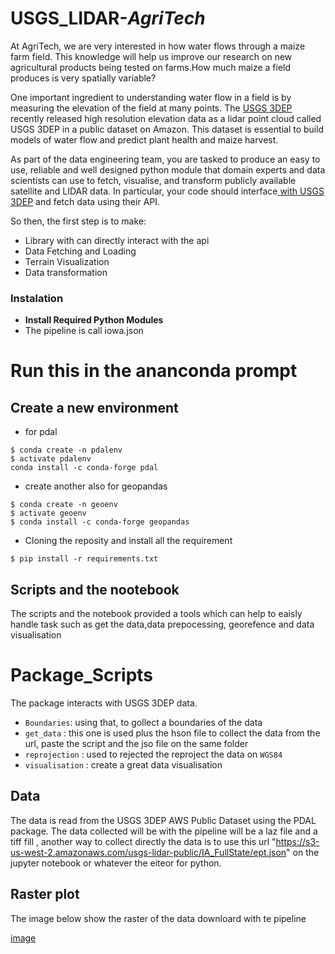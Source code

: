 # USGS_LIDAR-_AgriTech_

At AgriTech, we are very interested in how water flows through a maize farm field. This knowledge will help us improve our research 
on new agricultural products being tested on farms.How much maize a field produces is very spatially variable?

One important ingredient to understanding water flow in a field is by measuring the elevation of the field at many points. The 
[USGS 3DEP](https://www.usgs.gov/core-science-systems/ngp/3dep) recently released high resolution elevation data as a lidar point cloud called USGS
3DEP in a public dataset on Amazon. This dataset is essential to build models of water flow and predict plant health and maize harvest. 

As part of the data engineering team, you are tasked to produce an easy to use, reliable and well designed python module that domain experts and data scientists 
can use to fetch, visualise, and transform publicly available satellite and LIDAR data. In particular, your code should interface[ with USGS 3DEP](https://www.usgs.gov/core-science-systems/ngp/3dep) and fetch data using their API. 


So then, the first step is to make: 
- Library with can directly interact with the api 
- Data Fetching and Loading 
- Terrain Visualization 
- Data transformation 




### Instalation
- **Install Required Python Modules**
- The pipeline is call iowa.json


# Run this in the ananconda prompt
## Create a new environment
- for pdal 
``` 
$ conda create -n pdalenv
$ activate pdalenv
conda install -c conda-forge pdal
```
- create another also for geopandas 
``` 
$ conda create -n geoenv
$ activate geoenv
$ conda install -c conda-forge geopandas

```

- Cloning the reposity  and install all the requirement
``` 
$ pip install -r requirements.txt 
```


## Scripts and the nootebook
The scripts and the notebook  provided a tools which can help to eaisly handle task such as get the data,data prepocessing, georefence and data visualisation   



# Package_Scripts
The package interacts with USGS 3DEP data. 
- ``Boundaries``: using that, to gollect a boundaries of the data
- ``get_data`` : this one is used plus the hson file to collect the data from the url, paste the script and the jso file on the same folder
- ``reprojection`` : used to rejected the reproject the data on `WGS84`
- ``visualisation`` :  create a great data visualisation


## Data
The data is read from the USGS 3DEP AWS Public Dataset using the PDAL package.
The data collected will be  with the pipeline will be  a laz file and a tiff fill ,  another way to collect  directly the  data is to use this  url  "https://s3-us-west-2.amazonaws.com/usgs-lidar-public/IA_FullState/ept.json" on the jupyter notebook or whatever the eiteor for python.

## Raster plot 

The image below show the raster of the  data downloard with te pipeline

[image](https://github.com/Zchristian955/USGS_LIDAR_AgriTech/blob/20d006a6c6d6b88e38bc5e1d3111cfb932bdf889/image/pet/Figure_3.png)












